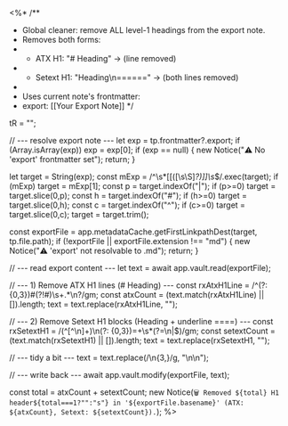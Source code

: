 <%*
/**
 * Global cleaner: remove ALL level-1 headings from the export note.
 * Removes both forms:
 *   - ATX H1:    "# Heading"          -> (line removed)
 *   - Setext H1: "Heading\n======"    -> (both lines removed)
 *
 * Uses current note's frontmatter:
 *   export: [[Your Export Note]]
 */

tR = "";

// --- resolve export note ---
let exp = tp.frontmatter?.export; if (Array.isArray(exp)) exp = exp[0];
if (exp == null) { new Notice("⚠️ No 'export' frontmatter set"); return; }

let target = String(exp);
const mExp = /^\s*\[\[([\s\S]*?)\]\]\s*$/.exec(target); if (mExp) target = mExp[1];
const p = target.indexOf("|"); if (p>=0) target = target.slice(0,p);
const h = target.indexOf("#"); if (h>=0) target = target.slice(0,h);
const c = target.indexOf("^"); if (c>=0) target = target.slice(0,c);
target = target.trim();

const exportFile = app.metadataCache.getFirstLinkpathDest(target, tp.file.path);
if (!exportFile || exportFile.extension !== "md") { new Notice("⚠️ 'export' not resolvable to .md"); return; }

// --- read export content ---
let text = await app.vault.read(exportFile);

// --- 1) Remove ATX H1 lines (# Heading) ---
const rxAtxH1Line = /^(?: {0,3})#(?!#)\s+.*\n?/gm;
const atxCount = (text.match(rxAtxH1Line) || []).length;
text = text.replace(rxAtxH1Line, "");

// --- 2) Remove Setext H1 blocks (Heading + underline ====) ---
const rxSetextH1 = /(^[^\n]+)\n(?: {0,3})=+\s*(?=\n|$)/gm;
const setextCount = (text.match(rxSetextH1) || []).length;
text = text.replace(rxSetextH1, "");

// --- tidy a bit ---
text = text.replace(/\n{3,}/g, "\n\n");

// --- write back ---
await app.vault.modify(exportFile, text);

const total = atxCount + setextCount;
new Notice(`🗑 Removed ${total} H1 header${total===1?"":"s"} in '${exportFile.basename}' (ATX: ${atxCount}, Setext: ${setextCount}).`);
%>
